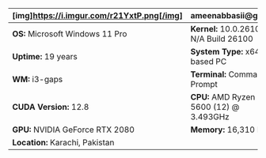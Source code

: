 | [img]https://i.imgur.com/r21YxtP.png[/img] | **ameenabbasii@github**  
|---------------------------------|-------------------------------|  
| **OS:** Microsoft Windows 11 Pro | **Kernel:** 10.0.26100 N/A Build 26100 |  
| **Uptime:** 19 years            | **System Type:** x64-based PC |  
| **WM:** i3-gaps                 | **Terminal:** Command Prompt |  
| **CUDA Version:** 12.8          | **CPU:** AMD Ryzen 5 5600 (12) @ 3.493GHz |  
| **GPU:** NVIDIA GeForce RTX 2080 | **Memory:** 16,310 MB |  
| **Location:** Karachi, Pakistan | |
